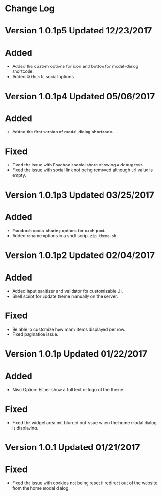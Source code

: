 Change Log
===

Version 1.0.1p5 Updated 12/23/2017
===
Added
===
* Added the custom options for icon and button for modal-dialog shortcode.
* Added `Github` to social options.


Version 1.0.1p4 Updated 05/06/2017
===
Added
===
* Added the first version of modal-dialog shortcode.

Fixed
===
* Fixed the issue with Facebook social share showing a debug text.
* Fixed the issue with social link not being removed although url value is empty.


Version 1.0.1p3 Updated 03/25/2017
===
Added
===
* Facebook social sharing options for each post.
* Added rename options in a shell script `zip_theme.sh`

Version 1.0.1p2 Updated 02/04/2017
===
Added
===
* Added input sanitizer and validator for customizable UI.
* Shell script for update theme manually on the server.

Fixed
===
* Be able to customize how many items displayed per row.
* Fixed pagination issue.


Version 1.0.1p Updated 01/22/2017
===
Added
===
* Misc Option: Either show a full text or logo of the theme.

Fixed
===
* Fixed the widget area not blurred out issue when the home modal dialog is displaying.


Version 1.0.1 Updated 01/21/2017
===
Fixed
===
* Fixed the issue with cookies not being reset if redirect out of the website from the home modal dialog.
